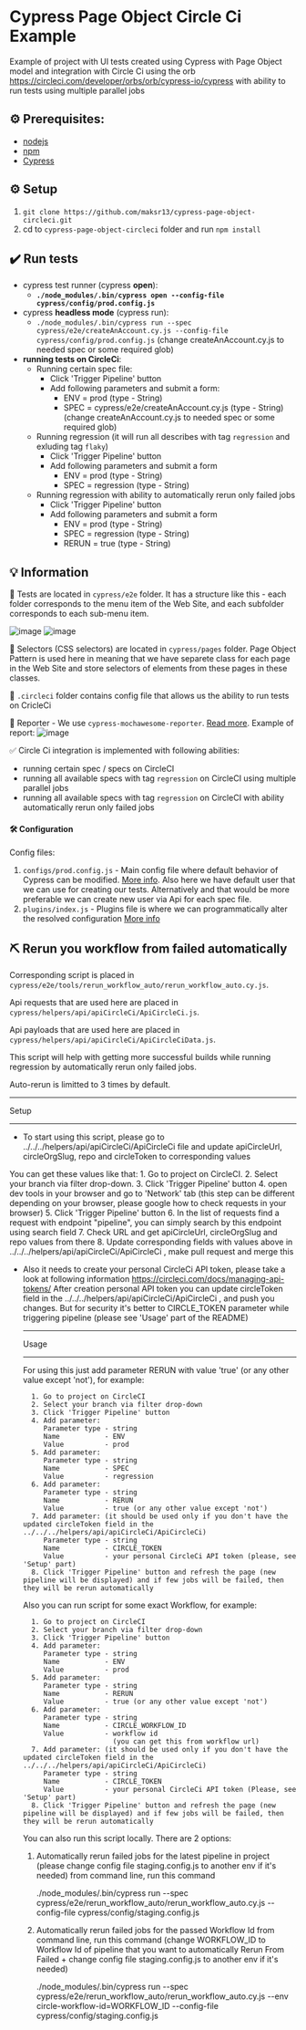 # Cypress Page Object Circle Ci Example
Example of project with UI tests created using Cypress with Page Object model and integration with Circle Ci using the orb https://circleci.com/developer/orbs/orb/cypress-io/cypress with ability to run tests using multiple parallel jobs

## :gear: Prerequisites:

- [nodejs](https://nodejs.org/en/)
- [npm](https://docs.npmjs.com/about-npm)
- [Cypress](https://www.cypress.io/)

## :gear: Setup

1. `git clone https://github.com/maksr13/cypress-page-object-circleci.git`
2. cd to `cypress-page-object-circleci` folder and run `npm install`


## :heavy_check_mark: Run tests

- cypress test runner (cypress __open__):
    - **`./node_modules/.bin/cypress open --config-file cypress/config/prod.config.js`**
- cypress __headless mode__ (cypress run):
    - `./node_modules/.bin/cypress run --spec cypress/e2e/createAnAccount.cy.js --config-file cypress/config/prod.config.js` (change createAnAccount.cy.js  to needed spec or some required glob)
- **running tests on CircleCi**:
    - Running certain spec file:
        - Click 'Trigger Pipeline' button
        - Add following parameters and submit a form:
            - ENV = prod (type - String)
            - SPEC = cypress/e2e/createAnAccount.cy.js (type - String) (change createAnAccount.cy.js  to needed spec or some required glob)
    - Running regression (it will run all describes with tag `regression` and exluding tag `flaky`)
        - Click 'Trigger Pipeline' button
        - Add following parameters and submit a form
            - ENV = prod (type - String)
            - SPEC = regression (type - String)
     - Running regression with ability to automatically rerun only failed jobs
        - Click 'Trigger Pipeline' button
        - Add following parameters and submit a form
            - ENV = prod (type - String)
            - SPEC = regression (type - String)
            - RERUN = true (type - String)

## :bulb: Information
:file_folder: Tests are located in `cypress/e2e` folder.
It has a structure like this - each folder corresponds to the menu item of the Web Site, and each subfolder corresponds to each sub-menu item.

![image](https://github.com/maksr13/cypress-page-object-circleci/assets/22858879/ef417a58-d549-4ad6-86d3-56e7eeee6cea)
![image](https://github.com/maksr13/cypress-page-object-circleci/assets/22858879/9d1b66ca-cd2e-4e16-acd7-e21437544684)

:file_folder: Selectors (CSS selectors) are located in `cypress/pages` folder.
Page Object Pattern is used here in meaning that we have separete class for each page in the Web Site and store selectors of elements from these pages in these classes.

:file_folder: `.circleci` folder contains config file that allows us the ability to run tests on CricleCi

📝 Reporter
    - We use `cypress-mochawesome-reporter`. [Read more](https://www.npmjs.com/package/cypress-mochawesome-reporter). Example of report:
![image](https://github.com/maksr13/cypress-page-object-circleci/assets/22858879/5b881025-097e-4d81-be6e-3d8a4b6c681e)

✅ Circle Ci integration is implemented with following abilities:
- running certain spec / specs on CircleCI
- running all available specs with tag `regression` on CircleCI using multiple parallel jobs
- running all available specs with tag `regression` on CircleCI with ability automatically rerun only failed jobs

#### :hammer_and_wrench: Configuration
Config files:
1. `configs/prod.config.js` - Main config file where default behavior of Cypress can be modified. [More info](https://docs.cypress.io/guides/references/configuration). Also here we have default user that we can use for creating our tests. Alternatively and that would be more preferable we can create new user via Api for each spec file.
2. `plugins/index.js` - Plugins file is where we can programmatically alter the resolved configuration [More info](https://docs.cypress.io/guides/tooling/plugins-guide#Use-Cases)

## ⛏️ Rerun you workflow from failed automatically
Corresponding script is placed in `cypress/e2e/tools/rerun_workflow_auto/rerun_workflow_auto.cy.js`.

Api requests that are used here are placed in `cypress/helpers/api/apiCircleCi/ApiCircleCi.js`.

Api payloads that are used here are placed in `cypress/helpers/api/apiCircleCi/ApiCircleCiData.js`.


This script will help with getting more successful builds while running regression by automatically rerun only failed jobs.

Auto-rerun is limitted to 3 times by default.

*****
Setup
*****

- To start using this script, please go to ../../../helpers/api/apiCircleCi/ApiCircleCi file and update apiCircleUrl, circleOrgSlug, repo and circleToken to corresponding values

You can get these values like that:
    1. Go to project on CircleCI.
    2. Select your branch via filter drop-down.
    3. Click 'Trigger Pipeline' button
    4. open dev tools in your browser and go to 'Network' tab (this step can be different depending on your browser, please google how to check requests in your browser)
    5. Click 'Trigger Pipeline' button
    6. In the list of requests find a request with endpoint "pipeline", you can simply search by this endpoint using search field
    7. Check URL and get apiCircleUrl, circleOrgSlug and repo values from there
    8. Update corresponding fields with values above in ../../../helpers/api/apiCircleCi/ApiCircleCi , make pull request and merge this

- Also it needs to create your personal CircleCi API token, please take a look at following information https://circleci.com/docs/managing-api-tokens/
      After creation personal API token you can update circleToken field in the ../../../helpers/api/apiCircleCi/ApiCircleCi , and push you changes.
      But for security it's better to CIRCLE_TOKEN parameter while triggering pipeline (please see 'Usage' part of the README)

     *****
     Usage
     ***** 

     For using this just add parameter RERUN with value 'true' (or any other value except 'not'), for example:

        1. Go to project on CircleCI
        2. Select your branch via filter drop-down
        3. Click 'Trigger Pipeline' button
        4. Add parameter:
           Parameter type - string
           Name           - ENV
           Value          - prod
        5. Add parameter:
           Parameter type - string
           Name           - SPEC
           Value          - regression
        6. Add parameter:
           Parameter type - string
           Name           - RERUN
           Value          - true (or any other value except 'not')
        7. Add parameter: (it should be used only if you don't have the updated circleToken field in the ../../../helpers/api/apiCircleCi/ApiCircleCi)
           Parameter type - string
           Name           - CIRCLE_TOKEN
           Value          - your personal CircleCi API token (please, see 'Setup' part)
        8. Click 'Trigger Pipeline' button and refresh the page (new pipeline will be displayed) and if few jobs will be failed, then they will be rerun automatically


     Also you can run script for some exact Workflow, for example:   

        1. Go to project on CircleCI
        2. Select your branch via filter drop-down
        3. Click 'Trigger Pipeline' button
        4. Add parameter:
           Parameter type - string
           Name           - ENV
           Value          - prod
        5. Add parameter:
           Parameter type - string
           Name           - RERUN
           Value          - true (or any other value except 'not')
        6. Add parameter:
           Parameter type - string
           Name           - CIRCLE_WORKFLOW_ID
           Value          - workflow id 
                            (you can get this from workflow url)
        7. Add parameter: (it should be used only if you don't have the updated circleToken field in the ../../../helpers/api/apiCircleCi/ApiCircleCi)
           Parameter type - string
           Name           - CIRCLE_TOKEN
           Value          - your personal CircleCi API token (Please, see 'Setup' part)
        8. Click 'Trigger Pipeline' button and refresh the page (new pipeline will be displayed) and if few jobs will be failed, then they will be rerun automatically


     You can also run this script locally. There are 2 options:

     1) Automatically rerun failed jobs for the latest pipeline in project (please change config file staging.config.js to another env if it's needed)
        from command line, run this command
     
        ./node_modules/.bin/cypress run --spec cypress/e2e/rerun_workflow_auto/rerun_workflow_auto.cy.js --config-file cypress/config/staging.config.js

     2) Automatically rerun failed jobs for the passed Workflow Id
        from command line, run this command (change WORKFLOW_ID  to Workflow Id of pipeline that you want to automatically Rerun From Failed  +  change config file staging.config.js to another env if it's needed)

        ./node_modules/.bin/cypress run --spec cypress/e2e/rerun_workflow_auto/rerun_workflow_auto.cy.js --env circle-workflow-id=WORKFLOW_ID --config-file cypress/config/staging.config.js

